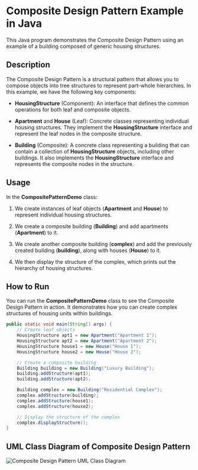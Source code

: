 # Composite Design Pattern Example in Java

This Java program demonstrates the Composite Design Pattern using an example of a building composed of generic housing structures.

## Description

The Composite Design Pattern is a structural pattern that allows you to compose objects into tree structures to represent part-whole hierarchies. In this example, we have the following key components:

- **HousingStructure** (Component): An interface that defines the common operations for both leaf and composite objects.

- **Apartment** and **House** (Leaf): Concrete classes representing individual housing structures. They implement the **HousingStructure** interface and represent the leaf nodes in the composite structure.

- **Building** (Composite): A concrete class representing a building that can contain a collection of **HousingStructure** objects, including other buildings. It also implements the **HousingStructure** interface and represents the composite nodes in the structure.

## Usage

In the **CompositePatternDemo** class:

1. We create instances of leaf objects (**Apartment** and **House**) to represent individual housing structures.

2. We create a composite building (**Building**) and add apartments (**Apartment**) to it.

3. We create another composite building (**complex**) and add the previously created building (**building**), along with houses (**House**) to it.

4. We then display the structure of the complex, which prints out the hierarchy of housing structures.

## How to Run

You can run the **CompositePatternDemo** class to see the Composite Design Pattern in action. It demonstrates how you can create complex structures of housing units within buildings.

```java
public static void main(String[] args) {
    // Create leaf objects
    HousingStructure apt1 = new Apartment("Apartment 1");
    HousingStructure apt2 = new Apartment("Apartment 2");
    HousingStructure house1 = new House("House 1");
    HousingStructure house2 = new House("House 2");

    // Create a composite building
    Building building = new Building("Luxury Building");
    building.addStructure(apt1);
    building.addStructure(apt2);

    Building complex = new Building("Residential Complex");
    complex.addStructure(building);
    complex.addStructure(house1);
    complex.addStructure(house2);

    // Display the structure of the complex
    complex.displayStructure();
}
```

## UML Class Diagram of Composite Design Pattern
![Composite Design Pattern UML Class Diagram](../images/Composite.png.drawio.png)
